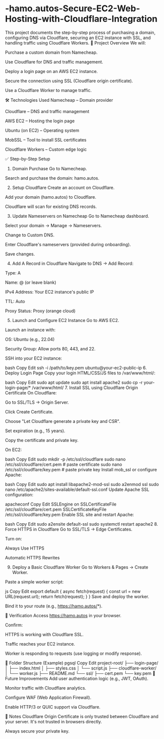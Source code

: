 # -hamo.autos-Secure-EC2-Web-Hosting-with-Cloudflare-Integration
This project documents the step-by-step process of purchasing a domain, configuring DNS via Cloudflare, securing an EC2 instance with SSL, and handling traffic using Cloudflare Workers.
🔗 Project Overview
We will:

Purchase a custom domain from Namecheap.

Use Cloudflare for DNS and traffic management.

Deploy a login page on an AWS EC2 instance.

Secure the connection using SSL (Cloudflare origin certificate).

Use a Cloudflare Worker to manage traffic.

🛠️ Technologies Used
Namecheap – Domain provider

Cloudflare – DNS and traffic management

AWS EC2 – Hosting the login page

Ubuntu (on EC2) – Operating system

MobSSL – Tool to install SSL certificates

Cloudflare Workers – Custom edge logic

✅ Step-by-Step Setup
1. Domain Purchase
Go to Namecheap.

Search and purchase the domain: hamo.autos.

2. Setup Cloudflare
Create an account on Cloudflare.

Add your domain (hamo.autos) to Cloudflare.

Cloudflare will scan for existing DNS records.

3. Update Nameservers on Namecheap
Go to Namecheap dashboard.

Select your domain → Manage → Nameservers.

Change to Custom DNS.

Enter Cloudflare's nameservers (provided during onboarding).

Save changes.

4. Add A Record in Cloudflare
Navigate to DNS → Add Record:

Type: A

Name: @ (or leave blank)

IPv4 Address: Your EC2 instance's public IP

TTL: Auto

Proxy Status: Proxy (orange cloud)

5. Launch and Configure EC2 Instance
Go to AWS EC2.

Launch an instance with:

OS: Ubuntu (e.g., 22.04)

Security Group: Allow ports 80, 443, and 22.

SSH into your EC2 instance:

bash
Copy
Edit
ssh -i /path/to/key.pem ubuntu@your-ec2-public-ip
6. Deploy Login Page
Copy your login HTML/CSS/JS files to /var/www/html/:

bash
Copy
Edit
sudo apt update
sudo apt install apache2
sudo cp -r your-login-page/* /var/www/html/
7. Install SSL using Cloudflare Origin Certificate
On Cloudflare:

Go to SSL/TLS → Origin Server.

Click Create Certificate.

Choose "Let Cloudflare generate a private key and CSR".

Set expiration (e.g., 15 years).

Copy the certificate and private key.

On EC2:

bash
Copy
Edit
sudo mkdir -p /etc/ssl/cloudflare
sudo nano /etc/ssl/cloudflare/cert.pem  # paste certificate
sudo nano /etc/ssl/cloudflare/key.pem   # paste private key
Install mob_ssl or configure Apache:

bash
Copy
Edit
sudo apt install libapache2-mod-ssl
sudo a2enmod ssl
sudo nano /etc/apache2/sites-available/default-ssl.conf
Update Apache SSL configuration:

apacheconf
Copy
Edit
SSLEngine on
SSLCertificateFile /etc/ssl/cloudflare/cert.pem
SSLCertificateKeyFile /etc/ssl/cloudflare/key.pem
Enable SSL site and restart Apache:

bash
Copy
Edit
sudo a2ensite default-ssl
sudo systemctl restart apache2
8. Force HTTPS in Cloudflare
Go to SSL/TLS → Edge Certificates.

Turn on:

Always Use HTTPS

Automatic HTTPS Rewrites

9. Deploy a Basic Cloudflare Worker
Go to Workers & Pages → Create Worker.

Paste a simple worker script:

js
Copy
Edit
export default {
  async fetch(request) {
    const url = new URL(request.url);
    return fetch(request);
  }
}
Save and deploy the worker.

Bind it to your route (e.g., https://hamo.autos/*).

📡 Verification
Access https://hamo.autos in your browser.

Confirm:

HTTPS is working with Cloudflare SSL.

Traffic reaches your EC2 instance.

Worker is responding to requests (use logging or modify response).

📁 Folder Structure (Example)
pgsql
Copy
Edit
project-root/
├── login-page/
│   ├── index.html
│   ├── styles.css
│   └── script.js
├── cloudflare-worker/
│   └── worker.js
├── README.md
└── ssl/
    ├── cert.pem
    └── key.pem
🧠 Future Improvements
Add user authentication logic (e.g., JWT, OAuth).

Monitor traffic with Cloudflare analytics.

Configure WAF (Web Application Firewall).

Enable HTTP/3 or QUIC support via Cloudflare.

📌 Notes
Cloudflare Origin Certificate is only trusted between Cloudflare and your server. It's not trusted in browsers directly.

Always secure your private key.
